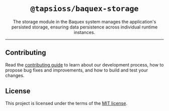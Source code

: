 <div align="center">

# `@tapsioss/baquex-storage`

</div>

<div align="center">

The storage module in the Baquex system manages the application's persisted
storage, ensuring data persistence across individual runtime instances.

</div>

<hr />

## Contributing

Read the
[contributing guide](https://github.com/Tap30/baquex/blob/main/CONTRIBUTING.md)
to learn about our development process, how to propose bug fixes and
improvements, and how to build and test your changes.

## License

This project is licensed under the terms of the
[MIT license](https://github.com/Tap30/baquex/blob/main/LICENSE).
